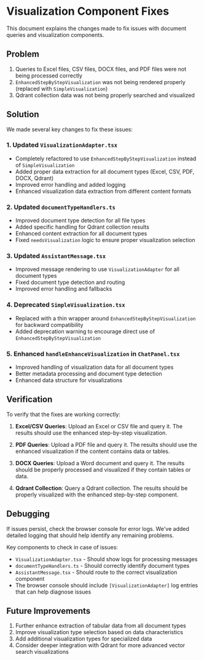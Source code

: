 # Visualization Component Fixes

This document explains the changes made to fix issues with document queries and visualization components.

## Problem

1. Queries to Excel files, CSV files, DOCX files, and PDF files were not being processed correctly
2. `EnhancedStepByStepVisualization` was not being rendered properly (replaced with `SimpleVisualization`)
3. Qdrant collection data was not being properly searched and visualized

## Solution

We made several key changes to fix these issues:

### 1. Updated `VisualizationAdapter.tsx`

- Completely refactored to use `EnhancedStepByStepVisualization` instead of `SimpleVisualization`
- Added proper data extraction for all document types (Excel, CSV, PDF, DOCX, Qdrant)
- Improved error handling and added logging
- Enhanced visualization data extraction from different content formats

### 2. Updated `documentTypeHandlers.ts`

- Improved document type detection for all file types
- Added specific handling for Qdrant collection results
- Enhanced content extraction for all document types
- Fixed `needsVisualization` logic to ensure proper visualization selection

### 3. Updated `AssistantMessage.tsx` 

- Improved message rendering to use `VisualizationAdapter` for all document types
- Fixed document type detection and routing
- Improved error handling and fallbacks

### 4. Deprecated `SimpleVisualization.tsx`

- Replaced with a thin wrapper around `EnhancedStepByStepVisualization` for backward compatibility
- Added deprecation warning to encourage direct use of `EnhancedStepByStepVisualization`

### 5. Enhanced `handleEnhanceVisualization` in `ChatPanel.tsx`

- Improved handling of visualization data for all document types
- Better metadata processing and document type detection
- Enhanced data structure for visualizations

## Verification

To verify that the fixes are working correctly:

1. **Excel/CSV Queries**: Upload an Excel or CSV file and query it. The results should use the enhanced step-by-step visualization.

2. **PDF Queries**: Upload a PDF file and query it. The results should use the enhanced visualization if the content contains data or tables.

3. **DOCX Queries**: Upload a Word document and query it. The results should be properly processed and visualized if they contain tables or data.

4. **Qdrant Collection**: Query a Qdrant collection. The results should be properly visualized with the enhanced step-by-step component.

## Debugging

If issues persist, check the browser console for error logs. We've added detailed logging that should help identify any remaining problems.

Key components to check in case of issues:

- `VisualizationAdapter.tsx` - Should show logs for processing messages
- `documentTypeHandlers.ts` - Should correctly identify document types
- `AssistantMessage.tsx` - Should route to the correct visualization component
- The browser console should include `[VisualizationAdapter]` log entries that can help diagnose issues

## Future Improvements

1. Further enhance extraction of tabular data from all document types
2. Improve visualization type selection based on data characteristics
3. Add additional visualization types for specialized data
4. Consider deeper integration with Qdrant for more advanced vector search visualizations 